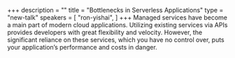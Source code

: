 +++
description = ""
title = "Bottlenecks in Serverless Applications"
type = "new-talk"
speakers = [
        "ron-yishai",
]
+++
Managed services have become a main part of modern cloud applications. Utilizing existing services via APIs provides developers with great flexibility and velocity. However, the significant reliance on these services, which you have no control over, puts your application’s performance and costs in danger.